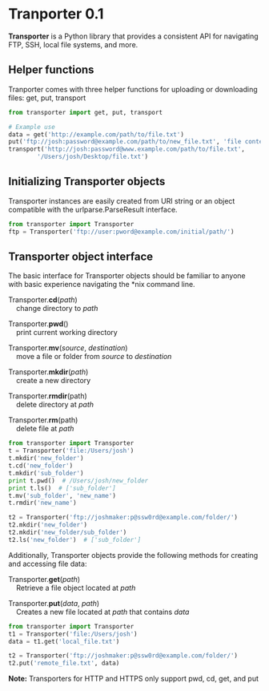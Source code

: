 # Tranporter 0.1

**Transporter** is a Python library that provides a consistent API for 
navigating FTP, SSH, local file systems, and more.

## Helper functions

Tranporter comes with three helper functions for uploading or downloading files: get, put, transport

```python
from transporter import get, put, transport

# Example use
data = get('http://example.com/path/to/file.txt')
put('ftp://josh:password@example.com/path/to/new_file.txt', 'file contents')
transport('http://josh:password@www.example.com/path/to/file.txt',
        '/Users/josh/Desktop/file.txt')
```

## Initializing Transporter objects

Transporter instances are easily created from URI string or an object 
compatible with the urlparse.ParseResult interface.

```python
from transporter import Transporter
ftp = Transporter('ftp://user:pword@example.com/initial/path/')
```

## Transporter object interface

The basic interface for Transporter objects should be familiar to anyone with 
basic experience navigating the *nix command line.

Transporter.<b>cd</b>(<i>path</i>)<br/>
&nbsp;&nbsp;&nbsp;&nbsp;change directory to *path*

Transporter.<b>pwd</b>()<br/>
&nbsp;&nbsp;&nbsp;&nbsp;print current working directory

Transporter.<b>mv</b>(<i>source</i>, <i>destination</i>)<br/>
&nbsp;&nbsp;&nbsp;&nbsp;move a file or folder from *source* to *destination*

Transporter.<b>mkdir</b>(<i>path</i>)<br/>
&nbsp;&nbsp;&nbsp;&nbsp;create a new directory

Transporter.<b>rmdir</b>(path)<br/>
&nbsp;&nbsp;&nbsp;&nbsp;delete directory at *path*

Transporter.<b>rm</b>(path)<br/>
&nbsp;&nbsp;&nbsp;&nbsp;delete file at *path*


```python
from transporter import Transporter
t = Transporter('file:/Users/josh')
t.mkdir('new_folder')
t.cd('new_folder')
t.mkdir('sub_folder')
print t.pwd()  # /Users/josh/new_folder
print t.ls()  # ['sub_folder']
t.mv('sub_folder', 'new_name')
t.rmdir('new_name')

t2 = Transporter('ftp://joshmaker:p@ssw0rd@example.com/folder/')
t2.mkdir('new_folder')
t2.mkdir('new_folder/sub_folder')
t2.ls('new_folder')  # ['sub_folder']
```

Additionally, Transporter objects provide the following methods for creating and accessing file data:

Transporter.<b>get</b>(<i>path</i>)<br/>
&nbsp;&nbsp;&nbsp;&nbsp;Retrieve a file object located at *path*

Transporter.<b>put</b>(<i>data</i>, <i>path</i>)<br/>
&nbsp;&nbsp;&nbsp;&nbsp;Creates a new file located at *path* that contains *data*


```python
from transporter import Transporter
t1 = Transporter('file:/Users/josh')
data = t1.get('local_file.txt')

t2 = Transporter('ftp://joshmaker:p@ssw0rd@example.com/folder/')
t2.put('remote_file.txt', data)
```

**Note:** Transporters for HTTP and HTTPS only support pwd, cd, get, and put
